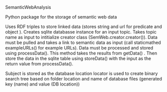 SemanticWebAnalysis

Python package for the storage of semantic web data

Uses RDF triples to store linked data (stores string and url for  predicate and object ). Creates sqlite databasse instance for an input topic.
Takes topic name as input to intitialize creator class (SemWeb.creator.creator()).
Data must be pulled and takes a link to semantic data as input (call staticmathed exampleURLs() for example URLs).
Data must be processed and stored using processData(). 
This method takes the results from getData() .
Then store the data in the sqlite table using storeData() with the input as the return value from processData().


Subject is stored as the database location
locator is used to create binary search tree based on folder location and name of database files (generated key (name) and value (DB location))

